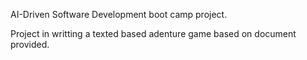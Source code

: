 AI-Driven Software Development boot camp project.

Project in writting a texted based adenture game based on document provided. 
